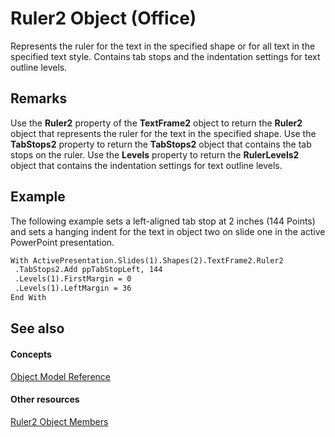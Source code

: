 
# Ruler2 Object (Office)

Represents the ruler for the text in the specified shape or for all text in the specified text style. Contains tab stops and the indentation settings for text outline levels.


## Remarks

Use the  **Ruler2** property of the **TextFrame2** object to return the **Ruler2** object that represents the ruler for the text in the specified shape. Use the **TabStops2** property to return the **TabStops2** object that contains the tab stops on the ruler. Use the **Levels** property to return the **RulerLevels2** object that contains the indentation settings for text outline levels.


## Example

The following example sets a left-aligned tab stop at 2 inches (144 Points) and sets a hanging indent for the text in object two on slide one in the active PowerPoint presentation.


```vb
With ActivePresentation.Slides(1).Shapes(2).TextFrame2.Ruler2 
 .TabStops2.Add ppTabStopLeft, 144 
 .Levels(1).FirstMargin = 0 
 .Levels(1).LeftMargin = 36 
End With 

```


## See also


#### Concepts


[Object Model Reference](499c789a-aba2-0fad-649a-0ea964cd3b5e.md)
#### Other resources


[Ruler2 Object Members](f9cc2d59-b8be-a23b-1b74-6a9552358cf5.md)